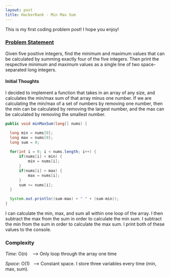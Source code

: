 ```yaml
---
layout: post
title: HackerRank - Min Max Sum
---
```


This is my first coding problem post! I hope you enjoy!

### [Problem Statement](https://www.hackerrank.com/challenges/mini-max-sum)

Given five positive integers, find the minimum and maximum values that can be calculated by summing exactly four of the five integers. 
Then print the respective minimum and maximum values as a single line of two space-separated long integers.

#### Initial Thoughts

I decided to implement a function that takes in an array of any size, and calculates the min/max sum of that array minus one number. 
If we are calculating the min/max of a set of numbers by removing one number, then the min can be calculated by removing the 
largest number, and the max can be calculated by removing the smallest number.

```java
public void minMaxSum(long[] nums) {

  long min = nums[0];
  long max = nums[0];
  long sum = 0;
  
  for(int i = 0; i < nums.length; i++) {
      if(nums[i] < min) {
          min = nums[i];
      }
      if(nums[i] > max) {
          max = nums[i];
      }
      sum += nums[i];
  }

  System.out.println((sum-max) + " " + (sum-min));
}
```

I can calculate the min, max, and sum all within one loop of the array. I then subtract the max from the sum in order to calculate 
the min sum. I subtract the min from the sum in order to calculate the max sum. I print both of these values to the console.

### Complexity

*Time*: O(n)&nbsp;&nbsp;&nbsp;&nbsp;--> Only loop through the array one time   
   
*Space*: O(1)&nbsp;&nbsp;&nbsp;--> Constant space. I store three variables every time (min, max, sum).
